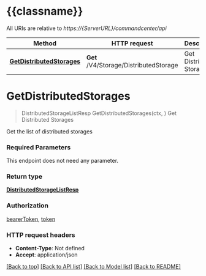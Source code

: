 # {{classname}}

All URIs are relative to *https://{ServerURL}/commandcenter/api*

Method | HTTP request | Description
------------- | ------------- | -------------
[**GetDistributedStorages**](DistributedStorageApi.md#GetDistributedStorages) | **Get** /V4/Storage/DistributedStorage | Get Distributed Storages

# **GetDistributedStorages**
> DistributedStorageListResp GetDistributedStorages(ctx, )
Get Distributed Storages

Get the list of distributed storages

### Required Parameters
This endpoint does not need any parameter.

### Return type

[**DistributedStorageListResp**](DistributedStorageListResp.md)

### Authorization

[bearerToken](../README.md#bearerToken), [token](../README.md#token)

### HTTP request headers

 - **Content-Type**: Not defined
 - **Accept**: application/json

[[Back to top]](#) [[Back to API list]](../README.md#documentation-for-api-endpoints) [[Back to Model list]](../README.md#documentation-for-models) [[Back to README]](../README.md)

